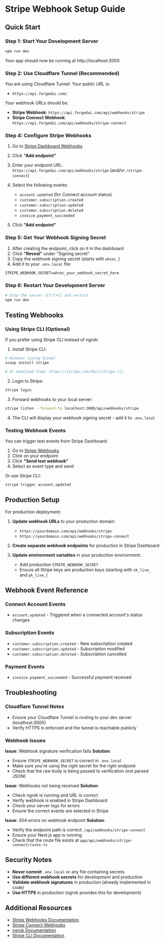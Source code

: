 # Stripe Webhook Setup Guide

## Quick Start

### Step 1: Start Your Development Server
```bash
npm run dev
```
Your app should now be running at http://localhost:3000

### Step 2: Use Cloudflare Tunnel (Recommended)

You are using Cloudflare Tunnel. Your public URL is:

- `https://api.forgedai.com/`

Your webhook URLs should be:
- **Stripe Webhook**: `https://api.forgedai.com/api/webhooks/stripe`
- **Stripe Connect Webhook**: `https://api.forgedai.com/api/webhooks/stripe-connect`

### Step 4: Configure Stripe Webhooks

1. Go to [Stripe Dashboard Webhooks](https://dashboard.stripe.com/webhooks)
2. Click **"Add endpoint"**
3. Enter your endpoint URL: `https://api.forgedai.com/api/webhooks/stripe` (and/or `/stripe-connect`)
4. Select the following events:
   - `account.updated` (for Connect account status)
   - `customer.subscription.created`
   - `customer.subscription.updated`
   - `customer.subscription.deleted`
   - `invoice.payment_succeeded`

5. Click **"Add endpoint"**

### Step 5: Get Your Webhook Signing Secret

1. After creating the endpoint, click on it in the dashboard
2. Click **"Reveal"** under "Signing secret"
3. Copy the webhook signing secret (starts with `whsec_`)
4. Add it to your `.env.local` file:
```env
STRIPE_WEBHOOK_SECRET=whsec_your_webhook_secret_here
```

### Step 6: Restart Your Development Server
```bash
# Stop the server (Ctrl+C) and restart
npm run dev
```

## Testing Webhooks

### Using Stripe CLI (Optional)

If you prefer using Stripe CLI instead of ngrok:

1. Install Stripe CLI:
```bash
# Windows (using Scoop)
scoop install stripe

# Or download from: https://stripe.com/docs/stripe-cli
```

2. Login to Stripe:
```bash
stripe login
```

3. Forward webhooks to your local server:
```bash
stripe listen --forward-to localhost:3000/api/webhooks/stripe
```

4. The CLI will display your webhook signing secret - add it to `.env.local`

### Testing Webhook Events

You can trigger test events from Stripe Dashboard:

1. Go to [Stripe Webhooks](https://dashboard.stripe.com/webhooks)
2. Click on your endpoint
3. Click **"Send test webhook"**
4. Select an event type and send

Or use Stripe CLI:
```bash
stripe trigger account.updated
```

## Production Setup

For production deployment:

1. **Update webhook URLs** to your production domain:
   - `https://yourdomain.com/api/webhooks/stripe`
   - `https://yourdomain.com/api/webhooks/stripe-connect`

2. **Create separate webhook endpoints** for production in Stripe Dashboard

3. **Update environment variables** in your production environment:
   - Add production `STRIPE_WEBHOOK_SECRET`
   - Ensure all Stripe keys are production keys (starting with `sk_live_` and `pk_live_`)

## Webhook Event Reference

### Connect Account Events
- `account.updated` - Triggered when a connected account's status changes

### Subscription Events
- `customer.subscription.created` - New subscription created
- `customer.subscription.updated` - Subscription modified
- `customer.subscription.deleted` - Subscription cancelled

### Payment Events
- `invoice.payment_succeeded` - Successful payment received

## Troubleshooting

### Cloudflare Tunnel Notes

- Ensure your Cloudflare Tunnel is routing to your dev server (localhost:3000)
- Verify HTTPS is enforced and the tunnel is reachable publicly

### Webhook Issues

**Issue**: Webhook signature verification fails
**Solution**:
- Ensure `STRIPE_WEBHOOK_SECRET` is correct in `.env.local`
- Make sure you're using the right secret for the right endpoint
- Check that the raw body is being passed to verification (not parsed JSON)

**Issue**: Webhooks not being received
**Solution**:
- Check ngrok is running and URL is correct
- Verify webhook is enabled in Stripe Dashboard
- Check your server logs for errors
- Ensure the correct events are selected in Stripe

**Issue**: 404 errors on webhook endpoint
**Solution**:
- Verify the endpoint path is correct: `/api/webhooks/stripe-connect`
- Ensure your Next.js app is running
- Check that the route file exists at `app/api/webhooks/stripe-connect/route.ts`

## Security Notes

- **Never commit** `.env.local` or any file containing secrets
- **Use different webhook secrets** for development and production
- **Validate webhook signatures** in production (already implemented in code)
- **Use HTTPS** in production (ngrok provides this for development)

## Additional Resources

- [Stripe Webhooks Documentation](https://stripe.com/docs/webhooks)
- [Stripe Connect Webhooks](https://stripe.com/docs/connect/webhooks)
- [ngrok Documentation](https://ngrok.com/docs)
- [Stripe CLI Documentation](https://stripe.com/docs/stripe-cli)
